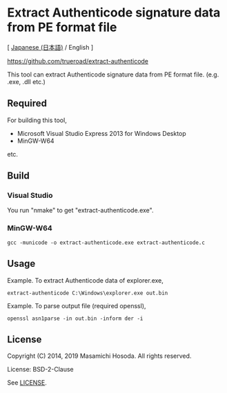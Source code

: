 # Extract Authenticode signature data from PE format file

[ [Japanese (日本語)](./README.ja.md) / English ]

[
https://github.com/trueroad/extract-authenticode
](https://github.com/trueroad/extract-authenticode)

This tool can extract Authenticode signature data from PE format file.
(e.g. .exe, .dll etc.)

## Required

For building this tool,

- Microsoft Visual Studio Express 2013 for Windows Desktop
- MinGW-W64

etc.

## Build

### Visual Studio

You run "nmake" to get "extract-authenticode.exe".

### MinGW-W64

```
gcc -municode -o extract-authenticode.exe extract-authenticode.c
```

## Usage

Example. To extract Authenticode data of explorer.exe,

```
extract-authenticode C:\Windows\explorer.exe out.bin
```

Example. To parse output file (required openssl),

```
openssl asn1parse -in out.bin -inform der -i
```

## License

Copyright (C) 2014, 2019 Masamichi Hosoda. All rights reserved.

License: BSD-2-Clause

See [LICENSE](./LICENSE).
